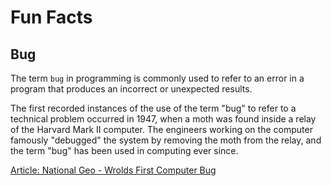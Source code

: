 # Fun Facts

## Bug
The term `bug` in programming is commonly used to refer to an error in a  program that produces an incorrect or unexpected results. 

The first recorded instances of the use of the term "bug" to refer to a technical problem occurred in 1947, when a moth was found inside a relay of the Harvard Mark II computer. The engineers working on the computer famously "debugged" the system by removing the moth from the relay, and the term "bug" has been used in computing ever since.

[Article: National Geo - Wrolds First Computer Bug](https://education.nationalgeographic.org/resource/worlds-first-computer-bug/)